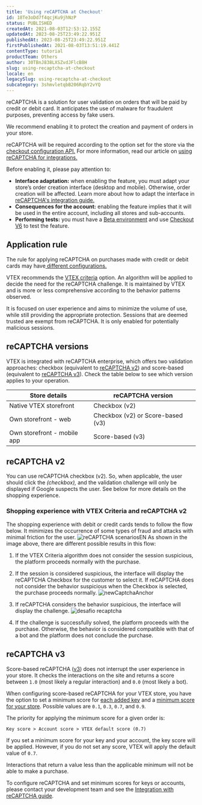 ```yaml
---
title: 'Using reCAPTCHA at Checkout'
id: 18Te3oDd7f4qcjKu9jhNzP
status: PUBLISHED
createdAt: 2021-08-03T12:53:12.155Z
updatedAt: 2023-08-25T23:49:22.951Z
publishedAt: 2023-08-25T23:49:22.951Z
firstPublishedAt: 2021-08-03T13:51:19.441Z
contentType: tutorial
productTeam: Others
author: 30TBnJ838LXSZvdJFlcB8H
slug: using-recaptcha-at-checkout
locale: en
legacySlug: using-recaptcha-at-checkout
subcategory: 3shmvletqbB206RqbY2vYQ
---
```



reCAPTCHA is a solution for user validation on orders that will be paid by credit or debit card. It anticipates the use of malware for fraudulent purposes, preventing access by fake users. 

We recommend enabling it to protect the creation and payment of orders in your store.

reCAPTCHA will be required according to the option set for the store via the [checkout configuration API.](https://developers.vtex.com/docs/api-reference/checkout-api#post-/api/checkout/pvt/configuration/orderForm) For more information, read our article on [using reCAPTCHA for integrations.](https://developers.vtex.com/vtex-rest-api/docs/recaptcha)

Before enabling it, please pay attention to:

* **Interface adaptation:** when enabling the feature, you must adapt your store’s order creation interface (desktop and mobile). Otherwise, order creation will be affected. Learn more about how to adapt the interface in [reCAPTCHA's integration guide.](https://developers.vtex.com/vtex-rest-api/docs/recaptcha)
* **Consequences for the account:** enabling the feature implies that it will be used in the entire account, including all stores and sub-accounts.
* **Performing tests:** you must have a [Beta environment](https://help.vtex.com/en/tutorial/acessar-o-ambiente-beta-pelo-dominio-myvtex-com--3BHM289568gcSwk2O80Asu) and use [Checkout V6](https://help.vtex.com/en/tutorial/ativar-o-checkout-v6--7qVqv3ptRvpVVplrvg8ruH) to test the feature.

## Application rule

The rule for applying reCAPTCHA on purchases made with credit or debit cards may have[ different configurations.](https://developers.vtex.com/docs/api-reference/checkout-api#post-/api/checkout/pvt/configuration/orderForm)

VTEX recommends the [VTEX criteria](https://developers.vtex.com/docs/api-reference/checkout-api#post-/api/checkout/pvt/configuration/orderForm) option. An algorithm will be applied to decide the need for the reCAPTCHA challenge. It is maintained by VTEX and is more or less comprehensive according to the behavior patterns observed.

It is focused on user experience and aims to minimize the volume of use, while still providing the appropriate protection.  Sessions that are deemed trusted are exempt from reCAPTCHA. It is only enabled for potentially malicious sessions.

## reCAPTCHA versions

VTEX is integrated with reCAPTCHA enterprise, which offers two validation approaches: checkbox (equivalent to [reCAPTCHA v2](https://developers.google.com/recaptcha/docs/display)) and score-based (equivalent to [reCAPTCHA v3](https://developers.google.com/recaptcha/docs/v3)). Check the table below to see which version applies to your operation.

| **Store details**           | **reCAPTCHA version** |
|-----------------------------|-----------------------|
| Native VTEX storefront      | Checkbox (v2)                    |
| Own storefront - web        | Checkbox (v2) or Score-based (v3)              |
| Own storefront - mobile app | Score-based (v3)                    |

## reCAPTCHA v2

You can use reCAPTCHA checkbox (v2). So, when applicable, the user should click the <i class="far fa-check-square"></i> _(checkbox),_ and the validation challenge will only be displayed if Google suspects the user. See below for more details on the shopping experience.

### Shopping experience with VTEX Criteria and reCAPTCHA v2

The shopping experience with debit or credit cards tends to follow the flow below. It minimizes the occurrence of some types of fraud and attacks with minimal friction for the user.
![reCAPTCHA scenariosEN](//images.ctfassets.net/alneenqid6w5/3gA55NZPuxpKOxCZxvbhgj/21964354890c244b42bc479983335b9d/reCAPTCHA_scenarios__1_.jpg)
As shown in the image above, there are different possible results in this flow:

1. If the VTEX Criteria algorithm does not consider the session suspicious, the platform proceeds normally with the purchase.

2. If the session is considered suspicious, the interface will display the reCAPTCHA Checkbox for the customer to select it. If reCAPTCHA does not consider the behavior suspicious when the Checkbox is selected, the purchase proceeds normally.
![newCaptchaAnchor](//images.ctfassets.net/alneenqid6w5/2lv7PfOmkakDcSkNbAITtK/10ed6d11b50a947a6186b549e27c4723/newCaptchaAnchor.gif)

3. If reCAPTCHA considers the behavior suspicious, the interface will display the challenge.
![desafio recaptcha](//images.ctfassets.net/alneenqid6w5/3wg7F9nmxJwZ8jxUJKb8OT/3156077db9ee243bea20308c304d183c/desafio_recaptcha.png)

4. If the challenge is successfully solved, the platform proceeds with the purchase. Otherwise, the behavior is considered compatible with that of a bot and the platform does not conclude the purchase.

## reCAPTCHA v3

Score-based reCAPTCHA ([v3](https://developers.google.com/recaptcha/docs/v3)) does not interrupt the user experience in your store. It checks the interactions on the site and returns a score between `1.0` (most likely a regular interaction) and `0.0` (most likely a bot).

When configuring score-based reCAPTCHA for your VTEX store, you have the option to set a minimum score for [each added key](https://developers.vtex.com/docs/guides/implementing-recaptcha-in-integrations#getting-the-recaptcha-key-for-mobile-implementations) and a [minimum score for your store](https://developers.vtex.com/docs/guides/implementing-recaptcha-in-integrations#recaptcha-v3-score). Possible values are `0.1`, `0.3`, `0.7`, and `0.9`.

The priority for applying the minimum score for a given order is:

```
Key score > Account score > VTEX default score (0.7)
```

If you set a minimum score for your key and your account, the key score will be applied. However, if you do not set any score, VTEX will apply the default value of `0.7`.

Interactions that return a value less than the applicable minimum will not be able to make a purchase.

To configure reCAPTCHA and set minimum scores for keys or accounts, please contact your development team and see the [Integration with reCAPTCHA guide](https://developers.vtex.com/docs/guides/recaptcha#recaptcha-v3-score).
